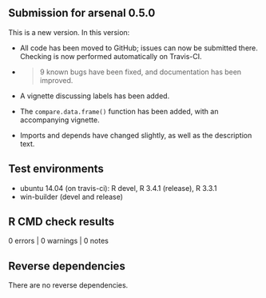 ## Submission for arsenal 0.5.0

This is a new version. In this version:

* All code has been moved to GitHub; issues can now be submitted there. Checking is now performed automatically on Travis-CI.

* > 9 known bugs have been fixed, and documentation has been improved.

* A vignette discussing labels has been added.

* The `compare.data.frame()` function has been added, with an accompanying vignette.

* Imports and depends have changed slightly, as well as the description text.

## Test environments

* ubuntu 14.04 (on travis-ci): R devel, R 3.4.1 (release), R 3.3.1
* win-builder (devel and release)

## R CMD check results

0 errors | 0 warnings | 0 notes

## Reverse dependencies

There are no reverse dependencies.



